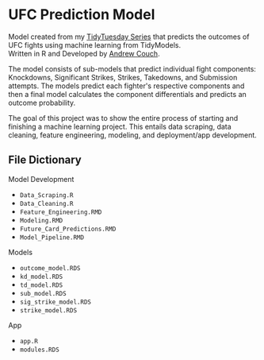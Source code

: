 UFC Prediction Model
================

Model created from my [TidyTuesday Series](https://youtube.com/playlist?list=PLJfshcspBCYeJeO8YFT5e5HxuYOb5a_1W) that predicts the outcomes of UFC fights using machine learning from TidyModels.  
Written in R and Developed by [Andrew Couch](https://www.linkedin.com/in/andrew-couch/).

The model consists of sub-models that predict individual fight components: Knockdowns, Significant Strikes, Strikes, Takedowns, and Submission attempts. The models predict each fighter's respective components and then a final model calculates the component differentials and predicts an outcome probability.

The goal of this project was to show the entire process of starting and finishing a machine learning project. This entails data scraping, data cleaning, feature engineering, modeling, and deployment/app development.

## File Dictionary

Model Development

  - `Data_Scraping.R`
  - `Data_Cleaning.R`
  - `Feature_Engineering.RMD`
  - `Modeling.RMD`
  - `Future_Card_Predictions.RMD`
  - `Model_Pipeline.RMD`
  
Models

  - `outcome_model.RDS`
  - `kd_model.RDS`
  - `td_model.RDS`
  - `sub_model.RDS`
  - `sig_strike_model.RDS`
  - `strike_model.RDS`

App 

  - `app.R`
  - `modules.RDS`

